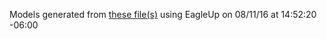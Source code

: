 Models generated from [these file(s)](https://raw.github.com/sparkfun/MyoWare_Proto_Shield/917d65cfabfe900f9de0e47afa5ce04b41e68d16/Hardware/MyoWare_Proto_Shield.brd) using EagleUp on 08/11/16 at 14:52:20 -06:00
